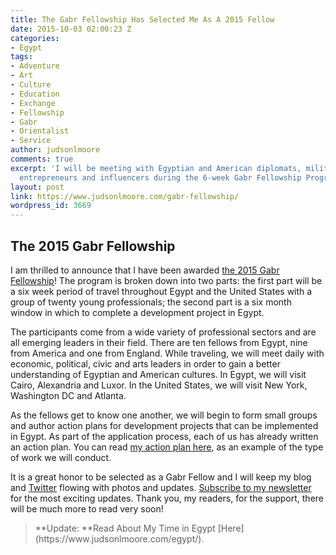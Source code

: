 ```yaml
---
title: The Gabr Fellowship Has Selected Me As A 2015 Fellow
date: 2015-10-03 02:00:23 Z
categories:
- Egypt
tags:
- Adventure
- Art
- Culture
- Education
- Exchange
- Fellowship
- Gabr
- Orientalist
- Service
author: judsonlmoore
comments: true
excerpt: 'I will be meeting with Egyptian and American diplomats, military leaders,
  entrepreneurs and influencers during the 6-week Gabr Fellowship Program. '
layout: post
link: https://www.judsonlmoore.com/gabr-fellowship/
wordpress_id: 3669
---
```


## The 2015 Gabr Fellowship


I am thrilled to announce that I have been awarded [the 2015 Gabr Fellowship](https://eastwestdialogue.org/)! The program is broken down into two parts: the first part will be a six week period of travel throughout Egypt and the United States with a group of twenty young professionals; the second part is a six month window in which to complete a development project in Egypt.

The participants come from a wide variety of professional sectors and are all emerging leaders in their field. There are ten fellows from Egypt, nine from America and one from England. While traveling, we will meet daily with economic, political, civic and arts leaders in order to gain a better understanding of Egyptian and American cultures. In Egypt, we will visit Cairo, Alexandria and Luxor. In the United States, we will visit New York, Washington DC and Atlanta.

As the fellows get to know one another, we will begin to form small groups and author action plans for development projects that can be implemented in Egypt. As part of the application process, each of us has already written an action plan. You can read [my action plan here](https://docs.google.com/document/d/1uIoBKQJTFPy7YuGQ31FZG23k9Tuze_E_Qo4qq578lv0/edit?usp=sharing), as an example of the type of work we will conduct.

It is a great honor to be selected as a Gabr Fellow and I will keep my blog and [Twitter](http://twitter.com/judsonlmoore) flowing with photos and updates. [Subscribe to my newsletter](/subscribe/) for the most exciting updates. Thank you, my readers, for the support, there will be much more to read very soon!


<blockquote>**Update: **Read About My Time in Egypt [Here](https://www.judsonlmoore.com/egypt/).</blockquote>

